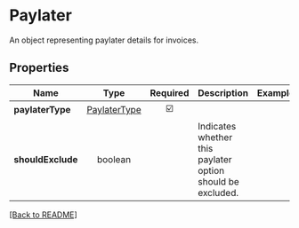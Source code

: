 # Paylater

An object representing paylater details for invoices.

## Properties

| Name | Type | Required | Description | Examples |
|------------|:-------------:|:-------------:|-------------|:-------------:|
| **paylaterType** | [PaylaterType](PaylaterType.md) | ☑️ |  | | |
**shouldExclude** | boolean |  | Indicates whether this paylater option should be excluded. | | |



[[Back to README]](../../README.md)